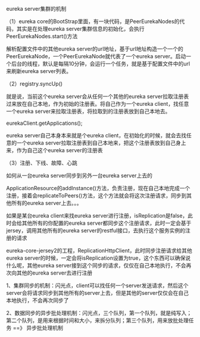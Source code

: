  

eureka server集群的机制

 

（1）eureka core的BootStrap里面，有一块代码，是PeerEurekaNodes的代码，其实是在处理eureka server集群信息的初始化，会执行PeerEurekaNodes.start()方法

 

解析配置文件中的其他eureka server的url地址，基于url地址构造一个一个的PeerEurekaNode，一个PeerEurekaNode就代表了一个eureka server。启动一个后台的线程，默认是每隔10分钟，会运行一个任务，就是基于配置文件中的url来刷新eureka server列表。

 

（2）registry.syncUp()

 

就是说，当前这个eureka server会从任何一个其他的eureka server拉取注册表过来放在自己本地，作为初始的注册表。将自己作为一个eureka client，找任意一个eureka server来拉取注册表，将拉取到的注册表放到自己本地去。

 

eurekaClient.getApplications();

 

eureka server自己本身本来就是个eureka client，在初始化的时候，就会去找任意的一个eureka server拉取注册表到自己本地来，把这个注册表放到自己身上来，作为自己这个eureka server的注册表

 

（3）注册、下线、故障、心跳

 

如何从一台eureka server同步到另外一台eureka server上去的

 

ApplicationResource的addInstance()方法，负责注册，现在自己本地完成一个注册，接着会replicateToPeers()方法，这个方法就会将这次注册请求，同步到其他所有的eureka server上去。。。

 

如果是某台eureka client来找eureka server进行注册，isReplication是false，此时会给其他所有的你配置的eureka server都同步这个注册请求，此时一定会基于jersey，调用其他所有的eureka server的restful接口，去执行这个服务实例的注册的请求



eureka-core-jersey2的工程，ReplicationHttpClient，此时同步注册请求给其他eureka server的时候，一定会将isReplication设置为true，这个东西可以确保说什么呢，其他eureka server接到这个同步的请求，仅仅在自己本地执行，不会再次向其他的eureka server去进行注册

 

 

 

1、集群同步的机制：闪光点，client可以找任何一个server发送请求，然后这个server会将请求同步到其他所有的server上去，但是其他的server仅仅会在自己本地执行，不会再次同步了

 

2、数据同步的异步批处理机制：闪光点，三个队列，第一个队列，就是纯写入；第二个队列，是用来根据时间和大小，来拆分队列；第三个队列，用来放批处理任务 ==》 异步批处理机制